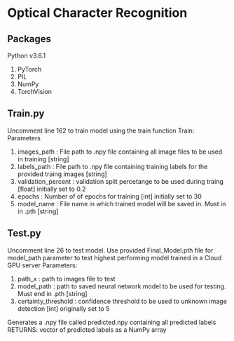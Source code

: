 # Optical Character Recognition

## Packages
Python v3.6.1

1. PyTorch
2. PIL
3. NumPy
4. TorchVision

## Train.py
Uncomment line 162 to train model using the train function
Train:
  Parameters
  1. images_path : File path to .npy file containing all image files to be used in training  [string]
  2. labels_path : File path to .npy file containing training labels for the provided traing images [string]
  3. validation_percent : validation split percetange to be used during traing [float] initially set to 0.2
  4. epochs : Number of of epochs for training [int] initially set to 30
  5. model_name : File name in which trained model will be saved in. Must in in .pth [string]
  
## Test.py
Uncomment line 26 to test model.
Use provided Final_Model.pth file for model_path parameter to test highest performing model trained in a Cloud GPU server
 Parameters:
 1. path_x : path to images file to test
 2. model_path : path to saved neural network model to be used for testing. Must end in .pth [string]
 3. certainty_threshold : confidence threshold to be used to unknown image detection [int] originally set to 5
 
 Generates a .npy file called predicted.npy containing all predicted labels
 RETURNS: vector of predicted labels as a NumPy array
